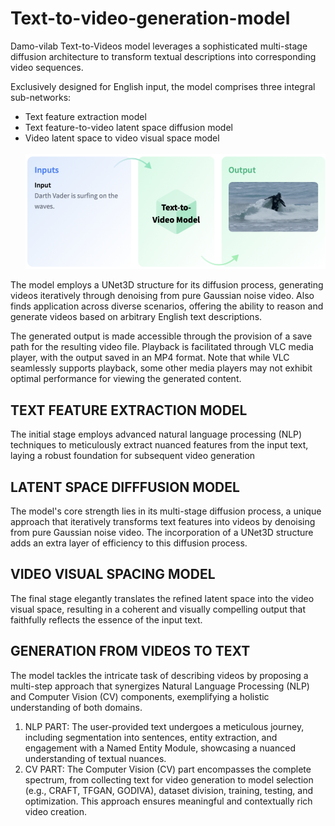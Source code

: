 # **Text-to-video-generation-model**
Damo-vilab Text-to-Videos model leverages a sophisticated multi-stage diffusion architecture to transform textual descriptions into corresponding video sequences. <br>

Exclusively designed for English input, the model comprises three integral sub-networks:<br>
- Text feature extraction model
- Text feature-to-video latent space diffusion model
- Video latent space to video visual space model<br><br>
![process](https://github.com/apekkshaa/text-to-video-generation-model/blob/main/Images/process.png)

The model employs a UNet3D structure for its diffusion process, generating videos iteratively through denoising from pure Gaussian noise video.
Also finds application across diverse scenarios, offering the ability to reason and generate videos based on arbitrary English text descriptions.

The generated output is made accessible through the provision of a save path for the resulting video file. Playback is facilitated through VLC media player, with the output saved in an MP4 format. Note that while VLC seamlessly supports playback, some other media players may not exhibit optimal performance for viewing the generated content. 

## TEXT FEATURE EXTRACTION MODEL<br>
The initial stage employs advanced natural language processing (NLP) techniques to meticulously extract nuanced features from the input text, laying a robust foundation for subsequent video generation

## LATENT SPACE DIFFFUSION MODEL<br>
The model's core strength lies in its multi-stage diffusion process, a unique approach that iteratively transforms text features into videos by denoising from pure Gaussian noise video. The incorporation of a UNet3D structure adds an extra layer of efficiency to this diffusion process.

## VIDEO VISUAL SPACING MODEL<br>
The final stage elegantly translates the refined latent space into the video visual space, resulting in a coherent and visually compelling output that faithfully reflects the essence of the input text.<br>

## GENERATION FROM VIDEOS TO TEXT<br>
The model tackles the intricate task of describing videos by proposing a multi-step approach that synergizes Natural Language Processing (NLP) and Computer Vision (CV) components, exemplifying a holistic understanding of both domains.<br>
1. NLP PART: The user-provided text undergoes a meticulous journey, including segmentation into sentences, entity extraction, and engagement with a Named Entity Module, showcasing a nuanced understanding of textual nuances.
2. CV PART: The Computer Vision (CV) part encompasses the complete spectrum, from collecting text for video generation to model selection (e.g., CRAFT, TFGAN, GODIVA), dataset division, training, testing, and optimization. This approach ensures meaningful and contextually rich video creation.
